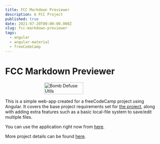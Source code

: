```yaml
---
title: FCC Markdown Previewer
description: A FCC Project
published: true
date: 2021-07-20T00:00:00.000Z
slug: fcc-markdown-previewer
tags:
  - angular
  - angular-material
  - freeCodeCamp
---
```


# FCC Markdown Previewer

<div style="display:flex; flex-direction:row; justify-content: center">
  <img src="/img/fcc-markdown-previewer.png" width=50% height=50% alt="Bomb Defuse Utils">
</div>

This is a simple web-app created for a freeCodeCamp project using Angular. It covers the base project requirements set for [the project](https://www.freecodecamp.org/learn/front-end-libraries/front-end-libraries-projects/build-a-markdown-previewer), along with adding extra features such as a basic local-file system to save/edit multiple files.

You can use the application right now from [here](https://bradtaniguchi.github.io/fcc-markdown-previewer).

More project details can be found [here](https://github.com/bradtaniguchi/fcc-markdown-previewer).
